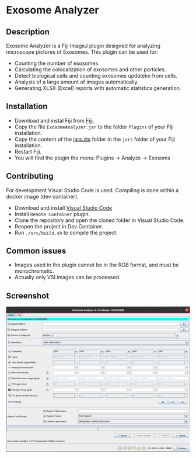 # Exosome Analyzer

## Description
Exosome Analyzer is a Fiji ImageJ plugin designed for analyzing microscope pictures of Exosomes. This plugin can be used for:
*  Counting the number of exosomes.
*  Calculating the colocalization of exosomes and other particles.
*  Detect biological cells and counting exosomes updatekn from cells.
*  Analysis of a large amount of images automatically.
*  Generating XLSX (Excel) reports with automatic statistics generation.


## Installation
*  Download and instal Fiji from [Fiji](https://imagej.net/Fiji/Downloads).
*  Copy the file ```ExosomeAnalyzer.jar``` to the folder ```Plugins``` of your Fiji installation.
*  Copy the content of the [jars.zip](https://github.com/joda01/exosome_analyzer/raw/master/bin/jars.zip) folder in the ```jars``` folder of your Fiji installation.
*  Restart Fiji.
*  You will find the plugin the menu: Plugins -> Analyze -> Exosoms


## Contributing
For development Visual Studio Code is used. Compiling is done within a docker image (dev container).
*  Download and install [Visual Studio Code](https://code.visualstudio.com/)
*  Install ```Remote Container``` plugin.
*  Clone the repository and open the cloned folder in Visual Studio Code.
*  Reopen the project in Dev Container.
*  Run ```./src/build.sh``` to compile the project.


## Common issues
*  Images used in the plugin cannot be in the RGB format, and must be monochromatic.
*  Actually only VSI images can be processed.

## Screenshot

![myimage-alt-tag](./doc/screenshot.png)
